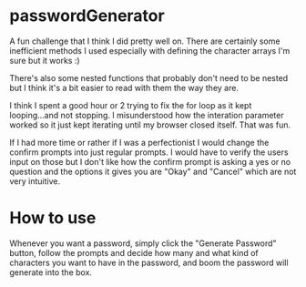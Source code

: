 # passwordGenerator

A fun challenge that I think I did pretty well on. There are certainly some inefficient methods I used especially with defining the character arrays I'm sure but it works :)

There's also some nested functions that probably don't need to be nested but I think it's a bit easier to read with them the way they are.

I think I spent a good hour or 2 trying to fix the for loop as it kept looping...and not stopping. I misunderstood how the interation parameter worked so it just kept iterating until my browser closed itself. That was fun.

If I had more time or rather if I was a perfectionist I would change the confirm prompts into just regular prompts. I would have to verify the users input on those but I don't like how the confirm prompt is asking a yes or no question and the options it gives you are "Okay" and "Cancel" which are not very intuitive.

# How to use

Whenever you want a password, simply click the "Generate Password" button, follow the prompts and decide how many and what kind of characters you want to have in the password, and boom the password will generate into the box.